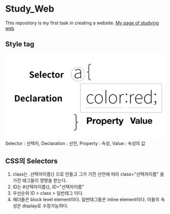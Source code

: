 # Study_Web
This repository is my first task in creating a website.
<a href="https://shintom1222.github.io/Study_Web/" target="_blank" title="Shintom1222's Study Website">My page of studying web</a>

## Style tag
<img src="style.PNG">
Selector : 선택자, Declaration : 선언, Property : 속성, Value : 속성의 값

## CSS의 Selectors
1. class는 .선택자이름{} 으로 만들고 그가 가진 선언에 따라 class="선택자이름" 을 가진 태그들이 영향을 받는다.
2. ID는 #선택자이름{}, ID="선택자이름"
3. 우선순위 ID > class > 일반태그 이다.
4. 헤더들은 block level element이다. 일반태그들은 inline element이다. 이들의 속성은 display로 수정가능하다.
